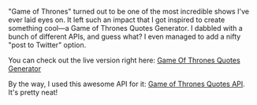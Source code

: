 "Game of Thrones" turned out to be one of the most incredible shows I've ever laid eyes on. It left such an impact that I got inspired to create something cool—a Game of Thrones Quotes Generator. I dabbled with a bunch of different APIs, and guess what? I even managed to add a nifty "post to Twitter" option.

You can check out the live version right here: [Game Of Thrones Quotes Generator](https://got-quotes-generator.vercel.app/)

By the way, I used this awesome API for it: [Game of Thrones Quotes API](https://gameofthronesquotes.xyz/). It's pretty neat!
